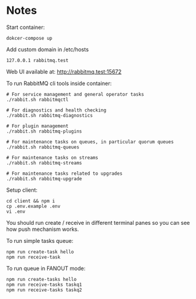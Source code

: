 # Notes

Start container:
```
dokcer-compose up
```
Add custom domain in /etc/hosts
```
127.0.0.1 rabbitmq.test
```
Web UI available at: http://rabbitmq.test:15672

To run RabbitMQ cli tools inside container:
```
# For service management and general operator tasks
./rabbit.sh rabbitmqctl

# For diagnostics and health checking
./rabbit.sh rabbitmq-diagnostics

# For plugin management
./rabbit.sh rabbitmq-plugins

# For maintenance tasks on queues, in particular quorum queues
./rabbit.sh rabbitmq-queues

# For maintenance tasks on streams
./rabbit.sh rabbitmq-streams

# For maintenance tasks related to upgrades
./rabbit.sh rabbitmq-upgrade
```
Setup client:
```
cd client && npm i
cp .env.example .env
vi .env
```
You should run create / receive in different terminal panes so you can see how push mechanism works.

To run simple tasks queue:
```
npm run create-task hello
npm run receive-task
```
To run queue in FANOUT mode:
```
npm run create-tasks hello
npm run receive-tasks taskq1
npm run receive-tasks taskq2
```
